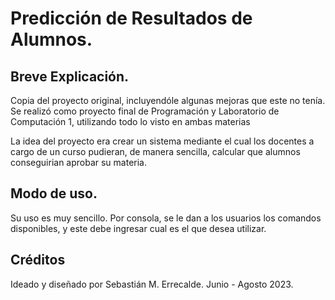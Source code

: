 # **Predicción de Resultados de Alumnos.**

## Breve Explicación.
Copia del proyecto original, incluyendóle algunas mejoras que este no tenía. Se realizó como proyecto final de Programación y Laboratorio de Computación 1, utilizando todo lo visto en ambas materias

La idea del proyecto era crear un sistema mediante el cual los docentes a cargo de un curso pudieran, de manera sencilla, calcular que alumnos conseguirian aprobar su materia.

## Modo de uso.
Su uso es muy sencillo. Por consola, se le dan a los usuarios los comandos disponibles, y este debe ingresar cual es el que desea utilizar.

## Créditos
Ideado y diseñado por Sebastián M. Errecalde. Junio - Agosto 2023.
